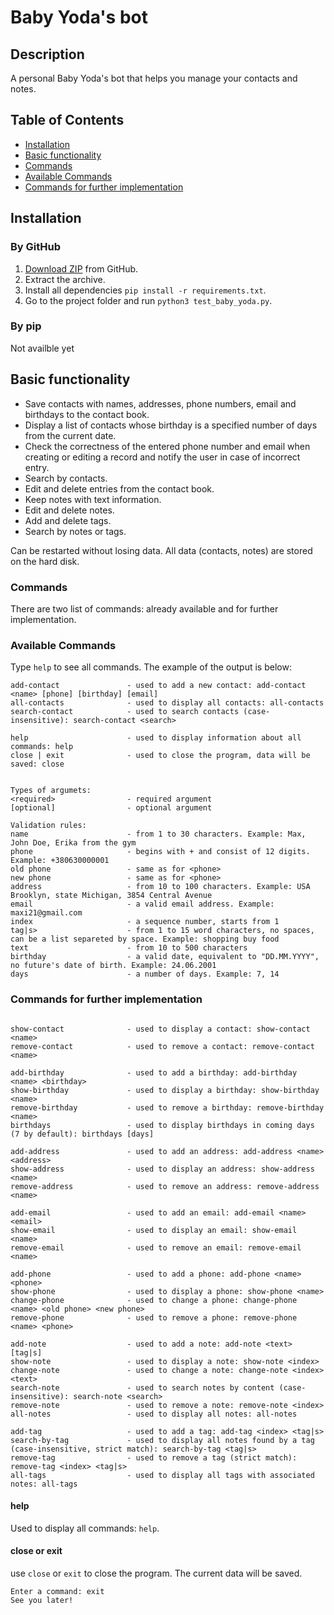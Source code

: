# Baby Yoda's bot

## Description

A personal Baby Yoda's bot that helps you manage your contacts and notes.

## Table of Contents

-   [Installation](#installation)
-   [Basic functionality](#basic-functionality)
-   [Commands](#commands)
-   [Available Сommands](#available-сommands)
-   [Commands for further implementation](#commands-for-further-implementation)

## Installation

### By GitHub

1. [Download ZIP](https://github.com/orm81zp/project-BabyYodaBot) from GitHub.
2. Extract the archive.
3. Install all dependencies `pip install -r requirements.txt`.
4. Go to the project folder and run `python3 test_baby_yoda.py`.

### By pip

Not availble yet

## Basic functionality

-   Save contacts with names, addresses, phone numbers, email and birthdays to the contact book.
-   Display a list of contacts whose birthday is a specified number of days from the current date.
-   Check the correctness of the entered phone number and email when creating or editing a record and notify the user in case of incorrect entry.
-   Search by contacts.
-   Edit and delete entries from the contact book.
-   Keep notes with text information.
-   Edit and delete notes.
-   Add and delete tags.
-   Search by notes or tags.

Can be restarted without losing data. All data (contacts, notes) are stored on the hard disk.

### Commands

There are two list of commands: already available and for further implementation.

### Available Сommands

Type `help` to see all commands. The example of the output is below:

```
add-contact               - used to add a new contact: add-contact <name> [phone] [birthday] [email]
all-contacts              - used to display all contacts: all-contacts
search-contact            - used to search contacts (case-insensitive): search-contact <search>

help                      - used to display information about all commands: help
close | exit              - used to close the program, data will be saved: close


Types of argumets:
<required>                - required argument
[optional]                - optional argument

Validation rules:
name                      - from 1 to 30 characters. Example: Max, John Doe, Erika from the gym
phone                     - begins with + and consist of 12 digits. Example: +380630000001
old phone                 - same as for <phone>
new phone                 - same as for <phone>
address                   - from 10 to 100 characters. Example: USA Brooklyn, state Michigan, 3854 Central Avenue
email                     - a valid email address. Example: maxi21@gmail.com
index                     - a sequence number, starts from 1
tag|s>                    - from 1 to 15 word characters, no spaces, can be a list separeted by space. Example: shopping buy food
text                      - from 10 to 500 characters
birthday                  - a valid date, equivalent to "DD.MM.YYYY", no future's date of birth. Example: 24.06.2001
days                      - a number of days. Example: 7, 14
```

### Commands for further implementation

```

show-contact              - used to display a contact: show-contact <name>
remove-contact            - used to remove a contact: remove-contact <name>

add-birthday              - used to add a birthday: add-birthday <name> <birthday>
show-birthday             - used to display a birthday: show-birthday <name>
remove-birthday           - used to remove a birthday: remove-birthday <name>
birthdays                 - used to display birthdays in coming days (7 by default): birthdays [days]

add-address               - used to add an address: add-address <name> <address>
show-address              - used to display an address: show-address <name>
remove-address            - used to remove an address: remove-address <name>

add-email                 - used to add an email: add-email <name> <email>
show-email                - used to display an email: show-email <name>
remove-email              - used to remove an email: remove-email <name>

add-phone                 - used to add a phone: add-phone <name> <phone>
show-phone                - used to display a phone: show-phone <name>
change-phone              - used to change a phone: change-phone <name> <old phone> <new phone>
remove-phone              - used to remove a phone: remove-phone <name> <phone>

add-note                  - used to add a note: add-note <text> [tag|s]
show-note                 - used to display a note: show-note <index>
change-note               - used to change a note: change-note <index> <text>
search-note               - used to search notes by content (case-insensitive): search-note <search>
remove-note               - used to remove a note: remove-note <index>
all-notes                 - used to display all notes: all-notes

add-tag                   - used to add a tag: add-tag <index> <tag|s>
search-by-tag             - used to display all notes found by a tag (case-insensitive, strict match): search-by-tag <tag|s>
remove-tag                - used to remove a tag (strict match): remove-tag <index> <tag|s>
all-tags                  - used to display all tags with associated notes: all-tags
```

#### help

Used to display all commands: `help`.

#### close or exit

use `close` or `exit` to close the program. The current data will be saved.

```
Enter a command: exit
See you later!
```
